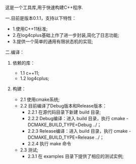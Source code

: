 这是一个工具库,用于快速构建C++程序.

一.目前是版本0.1.1，支持以下特性：

  * 1.使用C++11标准;
  * 2.在log4cplus基础上作了进一步封装,简化了日志功能;
  * 3.提供一个简单的通用有限状态机的实现;
  
二.编译：

  1. 依赖的库：
     * 1.1 c++11;
     * 1.2 log4cplus;

  2. 构建：
 
     * 2.1 使用cmake系统;
     * 2.2 目前编译了Debug版本和Release版本：
         * 2.2.1 在源代码目录下新建 build 目录;
         * 2.2.2 Debug编译：进入 build 目录，执行 cmake -DCMAKE_BUILD_TYPE=Debug ../；
         * 2.2.3 Release编译：进入 build 目录，执行 cmake -DCMAKE_BUILD_TYPE=Release ../；
         * 2.2.4 执行 make 命令
     * 2.3 测试;
         * 2.3.1 在 examples 目录下提供了相应的测试实例;
